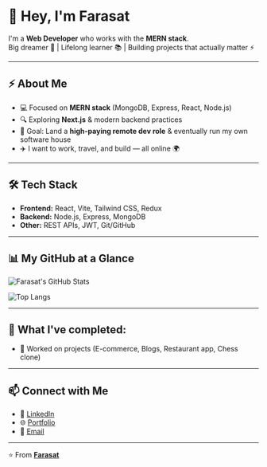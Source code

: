 # 👋 Hey, I'm Farasat  

I'm a **Web Developer** who works with the **MERN stack**.  
Big dreamer 🚀 | Lifelong learner 📚 | Building projects that actually matter ⚡  

---

## ⚡ About Me  
- 💻 Focused on **MERN stack** (MongoDB, Express, React, Node.js)  
- 🔍 Exploring **Next.js** & modern backend practices  
- 🎯 Goal: Land a **high-paying remote dev role** & eventually run my own software house  
- ✈️ I want to work, travel, and build — all online 🌍  

---

## 🛠 Tech Stack  
- **Frontend:** React, Vite, Tailwind CSS, Redux  
- **Backend:** Node.js, Express, MongoDB  
- **Other:** REST APIs, JWT, Git/GitHub  

---

## 📊 My GitHub at a Glance  

![Farasat's GitHub Stats](https://github-readme-stats.vercel.app/api?username=YOUR_USERNAME&show_icons=true&theme=tokyonight)  

![Top Langs](https://github-readme-stats.vercel.app/api/top-langs/?username=YOUR_USERNAME&layout=compact&theme=tokyonight)  

---

## 🌱 What I've completed:  
- 🔨 Worked on projects (E-commerce, Blogs, Restaurant app, Chess clone) 

---

## 📫 Connect with Me  
- 💼 [LinkedIn](www.linkedin.com/in/muhammad-farasat1)  
- 🌐 [Portfolio](https://farasat-portfolio.vercel.app/)  
- 📧 [Email](mailto:farasatkhan687@email.com)  

---

⭐ From **[Farasat](https://github.com/Muhammad-Farasat)**  
